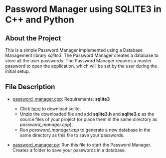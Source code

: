 # Password Manager using SQLITE3 in C++ and Python

## About the Project
This is a simple Password Manager implemented using a Database Management library *sqlite3*. The Password Manager creates a database to store all the user passwords. The Password Manager requires a master password to open the application, which will be set by the user during the initial setup.

## File Description
- [password_manager.cpp](https://github.com/prithviie/password-mngr-cpp-py/blob/master/password_manager.cpp): Requirements: **sqlite3**
  - Click [here]("https://www.sqlite.org/2021/sqlite-amalgamation-3340100.zip") to download sqlite.
  - Unzip the downloaded file and add **sqlite3.h** and **sqlite3.c** as the source files of your project
(or place them in the same directory as *password_manager.cpp*).
  - Run *password_manager.cpp* to generate a new database in the same directory as this file to save your passwords.

- [password_manager.py](https://github.com/prithviie/password-mngr-cpp-py/blob/master/password_manager.py): Run this file to start the Password Manager. Creates a folder to save your passwords in a database.
